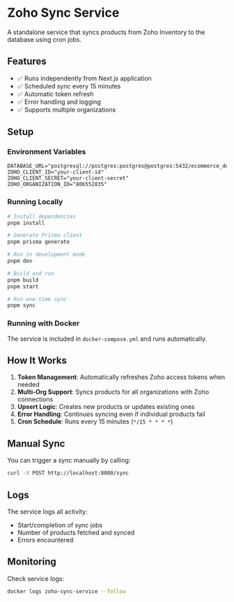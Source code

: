 # Zoho Sync Service

A standalone service that syncs products from Zoho Inventory to the database using cron jobs.

## Features

- ✅ Runs independently from Next.js application
- ✅ Scheduled sync every 15 minutes
- ✅ Automatic token refresh
- ✅ Error handling and logging
- ✅ Supports multiple organizations

## Setup

### Environment Variables

```env
DATABASE_URL="postgresql://postgres:postgres@postgres:5432/ecommerce_dev"
ZOHO_CLIENT_ID="your-client-id"
ZOHO_CLIENT_SECRET="your-client-secret"
ZOHO_ORGANIZATION_ID="806552835"
```

### Running Locally

```bash
# Install dependencies
pnpm install

# Generate Prisma client
pnpm prisma generate

# Run in development mode
pnpm dev

# Build and run
pnpm build
pnpm start

# Run one-time sync
pnpm sync
```

### Running with Docker

The service is included in `docker-compose.yml` and runs automatically.

## How It Works

1. **Token Management**: Automatically refreshes Zoho access tokens when needed
2. **Multi-Org Support**: Syncs products for all organizations with Zoho connections
3. **Upsert Logic**: Creates new products or updates existing ones
4. **Error Handling**: Continues syncing even if individual products fail
5. **Cron Schedule**: Runs every 15 minutes (`*/15 * * * *`)

## Manual Sync

You can trigger a sync manually by calling:

```bash
curl -X POST http://localhost:8080/sync
```

## Logs

The service logs all activity:
- Start/completion of sync jobs
- Number of products fetched and synced
- Errors encountered

## Monitoring

Check service logs:
```bash
docker logs zoho-sync-service --follow
```

